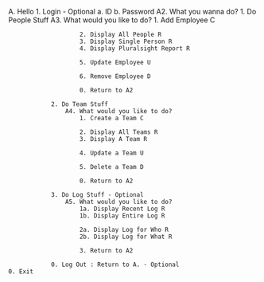 A. Hello
	1. Login - Optional
		a. ID
		b. Password 
			A2. What you wanna do?
				1. Do People Stuff
					A3. What would you like to do?
						1. Add Employee C
							
						2. Display All People R
						3. Display Single Person R
						4. Display Pluralsight Report R

						5. Update Employee U

						6. Remove Employee D

						0. Return to A2

				2. Do Team Stuff
					A4. What would you like to do?
						1. Create a Team C

						2. Display All Teams R
						3. Display A Team R

						4. Update a Team U

						5. Delete a Team D

						0. Return to A2

				3. Do Log Stuff - Optional
					A5. What would you like to do?
						1a. Display Recent Log R
						1b. Display Entire Log R

						2a. Display Log for Who R
						2b. Display Log for What R

						3. Return to A2

				0. Log Out : Return to A. - Optional
	0. Exit



